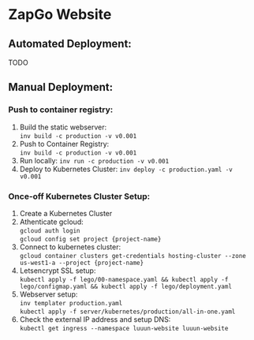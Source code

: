 ZapGo Website
=============
Automated Deployment:
-----------------
TODO

Manual Deployment:
------------------
### Push to container registry:
1. Build the static webserver:  
   `inv build -c production -v v0.001`
2. Push to Container Registry:  
   `inv build -c production -v v0.001`
3. Run locally:
    `inv run -c production -v v0.001`
4. Deploy to Kubernetes Cluster:
    `inv deploy -c production.yaml -v v0.001`

### Once-off Kubernetes Cluster Setup:
1. Create a Kubernetes Cluster
2. Athenticate gcloud:    
    `gcloud auth login`  
    `gcloud config set project {project-name}`  
3. Connect to kubernetes cluster:  
    `gcloud container clusters get-credentials hosting-cluster --zone us-west1-a --project {project-name}`  
4. Letsencrypt SSL setup:  
    `kubectl apply -f lego/00-namespace.yaml && kubectl apply -f lego/configmap.yaml && kubectl apply -f lego/deployment.yaml`  
5. Webserver setup:  
    `inv templater production.yaml`  
	`kubectl apply -f server/kubernetes/production/all-in-one.yaml`  
6. Check the external IP address and setup DNS:  
   `kubectl get ingress --namespace luuun-website luuun-website`  